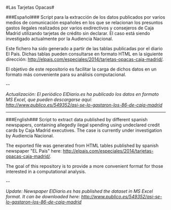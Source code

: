 #Las Tarjetas Opacas#


###Español###
Script para la extracción de los datos publicados por varios medios de comunicación españoles en los que se relacionan los presuntos gastos ilegales realizados por varios exdirectivos y consejeros de Caja Madrid utilizando tarjetas de crédito sin declarar. El caso está siendo investigado actualmente por la Audiencia Nacional. 

Este fichero ha sido generado a partir de las tablas publicadas por el diario El País. Dichas tablas pueden consultarse en formato HTML en la siguiente dirección: http://elpais.com/especiales/2014/tarjetas-opacas-caja-madrid/.

El objetivo de este repositorio es facilitar la carga de dichos datos en un formato más conveniente para su análisis computacional.
 
--

*Actualización:
El periódico ElDiario.es ha publicado los datos en formato MS Excel, que pueden descargarse aquí: http://www.publico.es/549352/asi-se-lo-gastaron-los-86-de-caja-madrid*

- - - - -

###English###
Script to extract data published by different spanish newspapers, containing allegedly ilegal spending using undeclared credit cards by Caja Madrid executives. The case is currently under investigation by Audiencia Nacional.

The exported file was generated from HTML tables published by spanish newspaper "EL País" here: http://elpais.com/especiales/2014/tarjetas-opacas-caja-madrid/.

The goal of this repository is to provide a more convenient format for those interested in a computational analysis.
 
--

*Update:
Newspaper ElDiario.es has published the dataset in MS Excel format. It can be downloaded here: http://www.publico.es/549352/asi-se-lo-gastaron-los-86-de-caja-madrid*